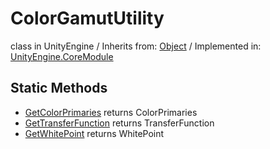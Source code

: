 # ColorGamutUtility
class in UnityEngine
 / Inherits from: <a href="https://docs.unity3d.com/6000.1/Documentation/ScriptReference/Object.html">Object</a> / Implemented in: <a href="https://docs.unity3d.com/6000.1/Documentation/ScriptReference/UnityEngine.CoreModule.html">UnityEngine.CoreModule</a>

## Static Methods
- <a href="https://docs.unity3d.com/6000.1/Documentation/ScriptReference/ColorGamutUtility.GetColorPrimaries.html">GetColorPrimaries</a> returns ColorPrimaries
- <a href="https://docs.unity3d.com/6000.1/Documentation/ScriptReference/ColorGamutUtility.GetTransferFunction.html">GetTransferFunction</a> returns TransferFunction
- <a href="https://docs.unity3d.com/6000.1/Documentation/ScriptReference/ColorGamutUtility.GetWhitePoint.html">GetWhitePoint</a> returns WhitePoint
